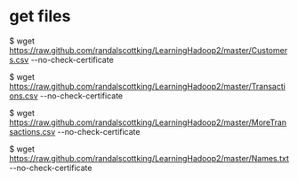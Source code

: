 # get files

$ wget https://raw.github.com/randalscottking/LearningHadoop2/master/Customers.csv --no-check-certificate

$ wget https://raw.github.com/randalscottking/LearningHadoop2/master/Transactions.csv --no-check-certificate

$ wget https://raw.github.com/randalscottking/LearningHadoop2/master/MoreTransactions.csv --no-check-certificate

$ wget https://raw.github.com/randalscottking/LearningHadoop2/master/Names.txt --no-check-certificate
